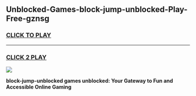 
## Unblocked-Games-block-jump-unblocked-Play-Free-gznsg
<h3>
<a href="https://premium76.site?title=block-jump-unblocked&ref=12A">CLICK TO PLAY</a></h3>
<hr>

<h3>
<a href="https://premium76.site?title=block-jump-unblocked&ref=12A">CLICK 2 PLAY</a>
  
</h3>

<a href="https://premium76.site?title=block-jump-unblocked&ref=12A"><img src="https://clearcache.store/games.png"></a>


**block-jump-unblocked games unblocked: Your Gateway to Fun and Accessible Online Gaming**
